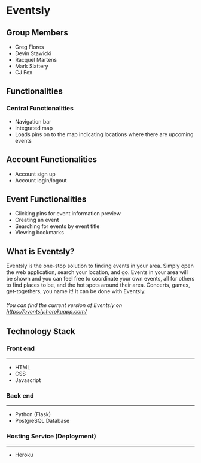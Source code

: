 # Eventsly

## Group Members

* Greg Flores
* Devin Stawicki
* Racquel Martens
* Mark Slattery
* CJ Fox

## Functionalities
### Central Functionalities
* Navigation bar
* Integrated map
* Loads pins on to the map indicating locations where there are upcoming events

## Account Functionalities
* Account sign up
* Account login/logout

## Event Functionalities
* Clicking pins for event information preview
* Creating an event
* Searching for events by event title
* Viewing bookmarks

## What is Eventsly?

Eventsly is the one-stop solution to finding events in your area. Simply open the web application, search your location, and go. 
Events in your area will be shown and you can feel free to coordinate your own events, all for others to find places to be, and the hot spots around their area. Concerts, games, get-togethers, you name it! It can be done with Eventsly.

###### You can find the current version of Eventsly on https://eventsly.herokuapp.com/

## Technology Stack

### Front end
---
- HTML
- CSS
- Javascript

### Back end
---
- Python (Flask)
- PostgreSQL Database

### Hosting Service (Deployment)
---
- Heroku
